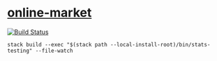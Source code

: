 [online-market](https://tonyday567.github.io/online-market/index.html)
===

[![Build Status](https://travis-ci.org/tonyday567/online-market.svg)](https://travis-ci.org/tonyday567/online-market)

```
stack build --exec "$(stack path --local-install-root)/bin/stats-testing" --file-watch
```
